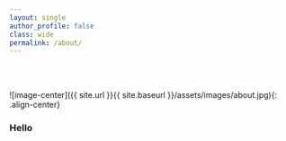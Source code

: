 ```yaml
---
layout: single
author_profile: false
class: wide
permalink: /about/
---
```


<br/><br/>

![image-center]({{ site.url }}{{ site.baseurl }}/assets/images/about.jpg){: .align-center}

### Hello
